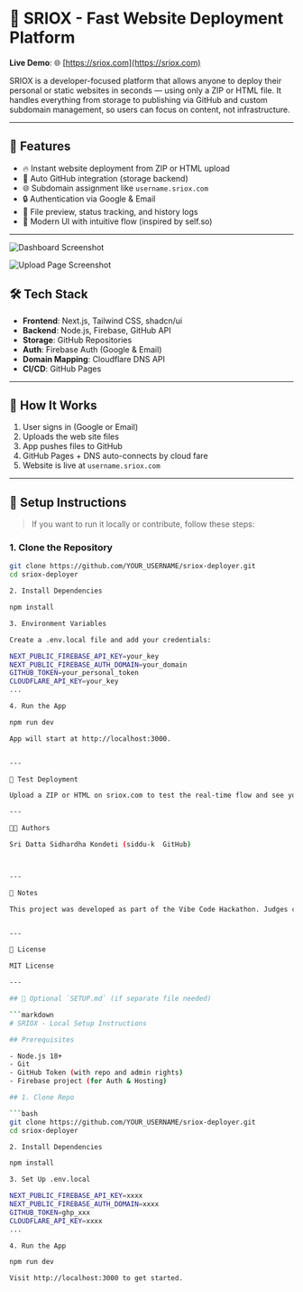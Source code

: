 
# 🚀 SRIOX - Fast Website Deployment Platform

**Live Demo**: 🌐 [https://sriox.com](https://sriox.com)

SRIOX is a developer-focused platform that allows anyone to deploy their personal or static websites in seconds — using only a ZIP or HTML file. It handles everything from storage to publishing via GitHub and custom subdomain management, so users can focus on content, not infrastructure.

---

## 📌 Features

- 🔥 Instant website deployment from ZIP or HTML upload
- 🧠 Auto GitHub integration (storage backend)
- 🌐 Subdomain assignment like `username.sriox.com`
- 🔒 Authentication via Google & Email
- 📁 File preview, status tracking, and history logs
- 🎨 Modern UI with intuitive flow (inspired by self.so)

---

![Dashboard Screenshot](https://i.ibb.co/yc3rrJv0/Screenshot-20250720-001928.jpg)

![Upload Page Screenshot](https://i.ibb.co/xKyQj6ZW/Screenshot-20250720-002011.jpg)

## 🛠️ Tech Stack

- **Frontend**: Next.js, Tailwind CSS, shadcn/ui
- **Backend**: Node.js, Firebase, GitHub API
- **Storage**: GitHub Repositories
- **Auth**: Firebase Auth (Google & Email)
- **Domain Mapping**: Cloudflare DNS API
- **CI/CD**: GitHub Pages

---

## 🚧 How It Works

1. User signs in (Google or Email)
2. Uploads the web site files
3. App pushes files to GitHub
4. GitHub Pages + DNS auto-connects by cloud fare
5. Website is live at `username.sriox.com`

---

## 🧾 Setup Instructions

> If you want to run it locally or contribute, follow these steps:

### 1. Clone the Repository

```bash
git clone https://github.com/YOUR_USERNAME/sriox-deployer.git
cd sriox-deployer

2. Install Dependencies

npm install

3. Environment Variables

Create a .env.local file and add your credentials:

NEXT_PUBLIC_FIREBASE_API_KEY=your_key
NEXT_PUBLIC_FIREBASE_AUTH_DOMAIN=your_domain
GITHUB_TOKEN=your_personal_token
CLOUDFLARE_API_KEY=your_key
...

4. Run the App

npm run dev

App will start at http://localhost:3000.


---

🧪 Test Deployment

Upload a ZIP or HTML on sriox.com to test the real-time flow and see your site live instantly!

---

👨‍💻 Authors

Sri Datta Sidhardha Kondeti (siddu-k  GitHub)



---

📢 Notes

This project was developed as part of the Vibe Code Hackathon. Judges can test the live functionality directly at https://sriox.com — no setup required!


---

📜 License

MIT License

---

## 📄 Optional `SETUP.md` (if separate file needed)

```markdown
# SRIOX - Local Setup Instructions

## Prerequisites

- Node.js 18+
- Git
- GitHub Token (with repo and admin rights)
- Firebase project (for Auth & Hosting)

## 1. Clone Repo

```bash
git clone https://github.com/YOUR_USERNAME/sriox-deployer.git
cd sriox-deployer

2. Install Dependencies

npm install

3. Set Up .env.local

NEXT_PUBLIC_FIREBASE_API_KEY=xxxx
NEXT_PUBLIC_FIREBASE_AUTH_DOMAIN=xxxx
GITHUB_TOKEN=ghp_xxx
CLOUDFLARE_API_KEY=xxxx
...

4. Run the App

npm run dev

Visit http://localhost:3000 to get started.
